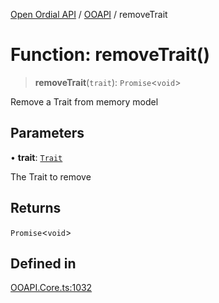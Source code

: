 [Open Ordial API](../../README.md) / [OOAPI](../README.md) / removeTrait

# Function: removeTrait()

> **removeTrait**(`trait`): `Promise`\<`void`\>

Remove a Trait from memory model

## Parameters

• **trait**: [`Trait`](../classes/Trait.md)

The Trait to remove

## Returns

`Promise`\<`void`\>

## Defined in

[OOAPI.Core.ts:1032](https://github.com/sagaverse-io/SagaverseOrdinalAPI/blob/90d228bc8061a836e19a66b3b1e83f3192c2e482/src/OOAPI.Core.ts#L1032)
